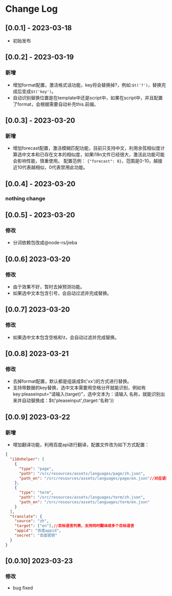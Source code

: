 # Change Log

## [0.0.1] - 2023-03-18
- 初始发布

## [0.0.2] - 2023-03-19
### 新增
- 增加format配置，激活格式话功能，key将会替换掉?，例如:`$t('?')`，替换完成后变成`$t('key')`。
- 自动识别替换位置是在template中还是script中，如果在script中，并且配置了format，会根据需要自动补充this.前缀。

## [0.0.3] - 2023-03-20
### 新增
- 增加forecast配置，激活模糊匹配功能，目前只支持中文，利用余弦相似度计算选中文本和已存在文本的相似度，如果i18n文件已经很大，激活此功能可能会影响性能，慎重使用。
  配置范例： `{"forecast": 8}`，范围是0-10，越接近10代表越相似，0代表禁用此功能。

## [0.0.4] - 2023-03-20
### nothing change

## [0.0.5] - 2023-03-20
### 修改
- 分词依赖包改成@node-rs/jieba

## [0.0.6]  2023-03-20
### 修改
- 由于效果不好，暂时去掉预测功能。
- 如果选中文本包含引号，会自动过滤并完成替换。

## [0.0.7]  2023-03-20
### 修改
- 如果选中文本包含空格和\t，会自动过滤并完成替换。

## [0.0.8]  2023-03-21
### 修改
- 去掉format配置，默认都是组装成$t('xx')的方式进行替换。
- 支持带数据的key替换，选中文本需要用空格分开就能识别，例如有key:pleaseinput="请输入{target}"，选中文本为：请输入 名称，就能识别出来并自动替换成：$t('pleaseinput',{target:'名称'})

## [0.0.9] 2023-03-22
### 新增
- 增加翻译功能，利用百度api进行翻译，配置文件改为如下方式配置：
``` json
{
  "i18nhelper": [
    {
      "type": "page",
      "path": "/src/resources/assets/languages/page/zh.json",
      "path_en": "/src/resources/assets/languages/page/en.json"//对应语言文件路径，key符合path_language规范。
    },
    {
      "type": "term",
      "path": "/src/resources/assets/languages/term/zh.json",
      "path_en": "/src/resources/assets/languages/term/en.json"
    }
  ],
  "translate": {
    "source": "zh",
    "target": ["en"],//目标语言列表，支持同时翻译成多个目标语言
    "appid": "百度appid",
    "secret": "百度密钥"
  }
}

``` 

## [0.0.10] 2023-03-23
### 修改
- bug fixed
